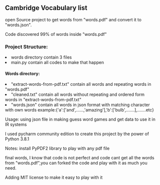 <h2>Cambridge Vocabulary list</h2>
<p>open Source project to get words from  "words.pdf" and convert it to "words.json".</p>
<p>Code discovered 99% of words inside "words.pdf"</p>
<h3>Project Structure:</h3>
<li>
words directory contain 3 files
</li>
<li>
main.py contain all codes to make that happen
</li>
<h4>Words directory:</h4>
<li>"extract-words-from-pdf.txt" contain all words and repeating words in "words.pdf"</li>
<li>"cleaned.txt" contain all words without repeating and ordered form words in "extract-words-from-pdf.txt"</li>
<li>"words.json" contain all words in json format with matching character with own words  example:{'a':['and',......,'amazing'],'b':['bulb',.......],.......etc}</li>
<p>Usage: using json file in making guess word games and get data to use it in IR systems</p>
<p>I used pycharm community edition to create this project by the power of Python 3.8.1</p>
<p>Notes: install PyPDF2 library to play with any pdf file</p>
<p>final words, I know that code is not perfect and code cant get all the words from "words.pdf",you can forked the code and play with it as much you need.</p>
<p>Adding MIT license  to make it easy to play with it</p>
